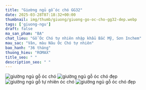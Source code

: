 ```yaml
---
title: "Giường ngủ gỗ óc chó GG32"
date: 2025-03-28T07:18:32+00:00
thumbnail: img/thumb/giuong/giuong-go-oc-cho-gg32-dep.webp
tags: ['giuong-ngu']
draft: false
ma_san_pham: "BA"
chat_lieu: "Gỗ Óc Chó tự nhiên nhập khẩu Bắc Mỹ, Sơn Inchem"
mau_sac: "Vân, màu Nâu Óc Chó tự nhiên"
bao_hanh: "36 tháng"
thuong_hieu: "ROMAX"
title_seo: " "
description_seo: " "
---
```

![giường ngủ gỗ óc chó](/img/giuong/gg32/giuong-go-oc-cho-gg32-40.webp)
![giường ngủ gỗ óc chó đẹp](/img/giuong/gg32/giuong-go-oc-cho-gg32-41.webp)
![giường ngủ gỗ tự nhiên óc chó](/img/giuong/gg32/giuong-go-oc-cho-gg32-42.webp)
![giường ngủ gỗ óc chó đẹp](/img/giuong/gg32/giuong-go-oc-cho-gg32-43.webp)